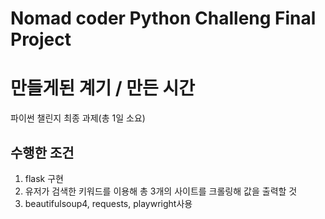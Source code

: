 # Nomad coder Python Challeng Final Project

# 만들게된 계기 / 만든 시간
파이썬 챌린지 최종 과제(총 1일 소요)

## 수행한 조건

1. flask 구현
2. 유저가 검색한 키워드를 이용해 총 3개의 사이트를 크롤링해 값을 출력할 것
3. beautifulsoup4, requests, playwright사용
